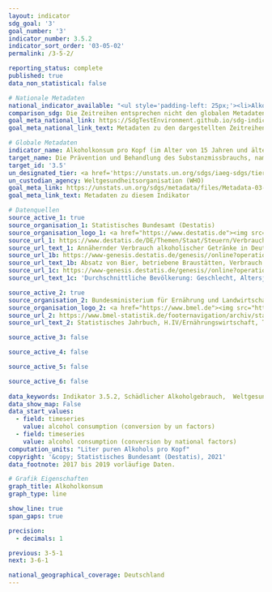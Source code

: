 ```yaml
---
layout: indicator    
sdg_goal: '3'    
goal_number: '3'    
indicator_number: 3.5.2    
indicator_sort_order: '03-05-02'    
permalink: /3-5-2/    

reporting_status: complete    
published: true    
data_non_statistical: false    

# Nationale Metadaten    
national_indicator_available: "<ul style='padding-left: 25px;'><li>Alkoholkonsum (nach UN-Faktoren)</li> <li> Alkoholkonsum (nach nationalen Faktoren)</li></ul>"    
comparison_sdg: Die Zeitreihen entsprechen nicht den globalen Metadaten, bieten aber zusätzliche Informationen.    
goal_meta_national_link: https://SdgTestEnvironment.github.io/sdg-indicators/public/MetaDe/3.5.2.pdf    
goal_meta_national_link_text: Metadaten zu den dargestellten Zeitreihen    

# Globale Metadaten    
indicator_name: Alkoholkonsum pro Kopf (im Alter von 15 Jahren und älter) innerhalb eines Kalenderjahres in Litern reinen Alkohols    
target_name: Die Prävention und Behandlung des Substanzmissbrauchs, namentlich des Suchtstoffmissbrauchs und des schädlichen Gebrauchs von Alkohol, verstärken    
target_id: '3.5'    
un_designated_tier: <a href='https://unstats.un.org/sdgs/iaeg-sdgs/tier-classification/' title='Klicken Sie hier um weitere Informationen zur UN-Tier-Klassifikation zu erhalten.'  target='_blank'>Tier I</a>    
un_custodian_agency: Weltgesundheitsorganisation (WHO)    
goal_meta_link: https://unstats.un.org/sdgs/metadata/files/Metadata-03-05-02.pdf    
goal_meta_link_text: Metadaten zu diesem Indikator        

# Datenquellen
source_active_1: true
source_organisation_1: Statistisches Bundesamt (Destatis)
source_organisation_logo_1: <a href="https://www.destatis.de"><img src="https://g205sdgs.github.io/sdg-indicators/public/OrgImgDe/destatis.png" alt="Logo destatis" style="height:60px; width:148px"/></a>
source_url_1: https://www.destatis.de/DE/Themen/Staat/Steuern/Verbrauchsteuern/Tabellen/alkoholische-getraenke.html
source_url_text_1: Annähernder Verbrauch alkoholischer Getränke in Deutschland
source_url_1b: https://www-genesis.destatis.de/genesis//online?operation=table&code=73421-0001&bypass=true&language=de
source_url_text_1b: Absatz von Bier, betriebene Braustätten, Verbrauch von Biere – GENESIS online 873421-0001
source_url_1c: https://www-genesis.destatis.de/genesis//online?operation=table&code=12411-0041&bypass=true&language=de
source_url_text_1c: 'Durchschnittliche Bevölkerung: Geschlecht, Altersjahre – GENESIS online 12411-0041'

source_active_2: true
source_organisation_2: Bundesministerium für Ernährung und Landwirtschaft (BMEL)
source_organisation_logo_2: <a href="https://www.bmel.de"><img src="https://g205sdgs.github.io/sdg-indicators/public/OrgImgDe/bmel.png" alt="Logo bmel" style="height:60px; width:148px"/></a>
source_url_2: https://www.bmel-statistik.de/footernavigation/archiv/statistisches-jahrbuch/
source_url_text_2: Statistisches Jahrbuch, H.IV/Ernährungswirtschaft, Tabelle "Versorgung mit Wein"

source_active_3: false

source_active_4: false

source_active_5: false

source_active_6: false
    
data_keywords: Indikator 3.5.2, Schädlicher Alkoholgebrauch,  Weltgesundheitsorganisation (WHO), Bundesministerium für Ernährung und Landwirtschaft (BMEL)    
data_show_map: False    
data_start_values: 
  - field: timeseries
    value: alcohol consumption (conversion by un factors)
  - field: timeseries
    value: alcohol consumption (conversion by national factors)    
computation_units: "Liter puren Alkohols pro Kopf"    
copyright: '&copy; Statistisches Bundesamt (Destatis), 2021'    
data_footnote: 2017 bis 2019 vorläufige Daten.    

# Grafik Eigenschaften    
graph_title: Alkoholkonsum    
graph_type: line    

show_line: true
span_gaps: true

precision:
  - decimals: 1    

previous: 3-5-1    
next: 3-6-1    

national_geographical_coverage: Deutschland    
---
```


<span></span>